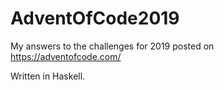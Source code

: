 # AdventOfCode2019

My answers to the challenges for 2019 posted on https://adventofcode.com/

Written in Haskell.
